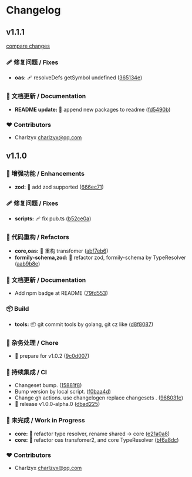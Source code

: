 # Changelog


## v1.1.1

[compare changes](https://github.com/charlzyx/typeto/compare/1.1.0...v1.1.1)

### 🩹 修复问题 / Fixes

- **oas:** 🩹 resolveDefs getSymbol undefined ([365134e](https://github.com/charlzyx/typeto/commit/365134e))

### 📖 文档更新 / Documentation

- **README update:** 📖 append new packages to readme ([fd5490b](https://github.com/charlzyx/typeto/commit/fd5490b))

### ❤️ Contributors

- Charlzyx <charlzyx@qq.com>

## v1.1.0


### 🚀 增强功能 / Enhancements

- **zod:** 🚀 add zod supported ([666ec71](https://github.com/charlzyx/typeto/commit/666ec71))

### 🩹 修复问题 / Fixes

- **scripts:** 🩹 fix pub.ts ([b52ce0a](https://github.com/charlzyx/typeto/commit/b52ce0a))

### 💅 代码重构 / Refactors

- **core,oas:** 💅 重构 transfomer ([abf7eb6](https://github.com/charlzyx/typeto/commit/abf7eb6))
- **formily-schema,zod:** 💅 refactor zod, formily-schema by TypeResolver ([aab9b8e](https://github.com/charlzyx/typeto/commit/aab9b8e))

### 📖 文档更新 / Documentation

- Add npm badge at README ([79fd553](https://github.com/charlzyx/typeto/commit/79fd553))

### 📦 Build

- **tools:** 📦 git commit tools by golang, git cz like ([d8f8087](https://github.com/charlzyx/typeto/commit/d8f8087))

### 🏡 杂务处理 / Chore

- 🤖 prepare for v1.0.2 ([9c0d007](https://github.com/charlzyx/typeto/commit/9c0d007))

### 🤖 持续集成 / CI

- Changeset bump. ([15881f8](https://github.com/charlzyx/typeto/commit/15881f8))
- Bump version by local script. ([f0baa4d](https://github.com/charlzyx/typeto/commit/f0baa4d))
- Change gh actions.  use changelogen replace changesets . ([968031c](https://github.com/charlzyx/typeto/commit/968031c))
- 🤖 release v1.0.0-alpha.0 ([dbad225](https://github.com/charlzyx/typeto/commit/dbad225))

### 🚧 未完成 / Work in Progress

- **core:** 🚧 refactor type resolver, rename shared -> core ([e21a0a8](https://github.com/charlzyx/typeto/commit/e21a0a8))
- **core:** 🚧 refactor oas transfomer2, and core TypeResolver ([bf6a8dc](https://github.com/charlzyx/typeto/commit/bf6a8dc))

### ❤️ Contributors

- Charlzyx <charlzyx@qq.com>

